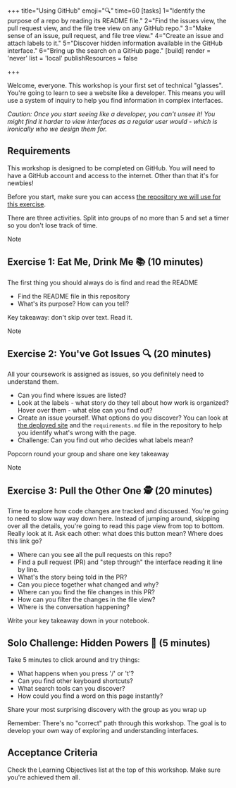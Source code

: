 +++
title="Using GitHub"
emoji="🔍"
time=60
[tasks]
  1="Identify the purpose of a repo by reading its README file."
  2="Find the issues view, the pull request view, and the file tree view on any GitHub repo."
  3="Make sense of an issue, pull request, and file tree view."
  4="Create an issue and attach labels to it."
  5="Discover hidden information available in the GitHub interface."
  6="Bring up the search on a GitHub page."
[build]
  render = 'never'
  list = 'local'
  publishResources = false

+++

Welcome, everyone. This workshop is your first set of technical "glasses". You're going to learn to see a website like a developer. This means you will use a system of inquiry to help you find information in complex interfaces.

_Caution: Once you start seeing like a developer, you can't unsee it! You might find it harder to view interfaces as a regular user would - which is ironically who we design them for._

## Requirements

This workshop is designed to be completed on GitHub. You will need to have a GitHub account and access to the internet. Other than that it's for newbies!

Before you start, make sure you can access [the repository we will use for this exercise](https://github.com/CodeYourFuture/github_issues_prs_practice).

There are three activities. Split into groups of no more than 5 and set a timer so you don't lose track of time. 


> [!NOTE]
> ## Exercise 1: Eat Me, Drink Me 📚 (10 minutes)
> The first thing you should always do is find and read the README
> 
> - Find the README file in this repository
> - What's its purpose? How can you tell?

Key takeaway: don't skip over text. Read it. 

> [!NOTE]
> ## Exercise 2: You've Got Issues 🔍 (20 minutes)
>
> All your coursework is assigned as issues, so you definitely need to understand them. 
>
> - Can you find where issues are listed?
> - Look at the labels - what story do they tell about how work is organized? Hover over them - what else can you find out?
> - Create an issue yourself. What options do you discover? You can look at [the deployed site](https://codeyourfuture.github.io/github_issues_prs_practice/) and the `requirements.md` file in the repository to help you identify what's wrong with the page.
> - Challenge: Can you find out who decides what labels mean?

Popcorn round your group and share one key takeaway

> [!NOTE]
> ## Exercise 3: Pull the Other One 🕵️ (20 minutes)
>
> Time to explore how code changes are tracked and discussed. You're going to need to slow way way down here. Instead of jumping around, skipping over all the details, you're going to read this page view from top to bottom. Really look at it. Ask each other: what does this button mean? Where does this link go? 
>
> - Where can you see all the pull requests on this repo?
> - Find a pull request (PR) and "step through" the interface reading it line by line.
> - What's the story being told in the PR?
> - Can you piece together what changed and why?
> - Where can you find the file changes in this PR?
> - How can you filter the changes in the file view?
> - Where is the conversation happening?

Write your key takeaway down in your notebook. 

## Solo Challenge: Hidden Powers 🔮 (5 minutes)

Take 5 minutes to click around and try things:

- What happens when you press '/' or 't'?
- Can you find other keyboard shortcuts?
- What search tools can you discover?
- How could you find a word on this page instantly?

Share your most surprising discovery with the group as you wrap up

Remember: There's no "correct" path through this workshop. The goal is to develop your own way of exploring and understanding interfaces. 

## Acceptance Criteria

Check the Learning Objectives list at the top of this workshop. Make sure you're achieved them all.
